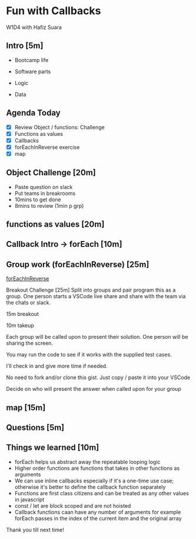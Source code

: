 # Fun with Callbacks

W1D4 with Hafiz Suara

## Intro [5m]

- Bootcamp life

- Software parts
 + Logic
 <!-- + Syntax -->
 + Data

## Agenda Today

- [x] Review Object / functions: Challenge
- [x] Functions as values
- [x] Callbacks
- [x] forEachInReverse exercise
- [x] map

## Object Challenge [20m]

- Paste question on slack
- Put teams in breakrooms
- 10mins to get done
- 8mins to review (1min p grp)

## functions as values [20m]

## Callback Intro -> forEach [10m]

## Group work (forEachInReverse) [25m]

[forEachInReverse](https://gist.github.com/hafbau/895ce779fd3b74d51941159a7bf341ae)

Breakout Challenge [25m]
Split into groups and pair program this as a group.
One person starts a VSCode live share and share with the team via the chats or slack.

15m breakout

10m takeup

Each group will be called upon to present their solution. One person will be sharing the screen.

You may run the code to see if it works with the supplied test cases.

I'll check in and give more time if needed.

No need to fork and/or clone this gist. Just copy / paste it into your VSCode

Decide on who will present the answer when called upon for your group


## map [15m]

## Questions [5m]

## Things we learned [10m]

- forEach helps us abstract away the repeatable looping logic
- Higher order functions are functions that takes in other functions as arguments
- We can use inline callbacks especially if it's a one-time use case; otherwise it's better to define the callback function separately
- Functions are first class citizens and can be treated as any other values in javascript
- const / let are block scoped and are not hoisted
- Callback functions caan have any number of arguments for example forEach passes in the index of the current item and the original array

Thank you till next time!